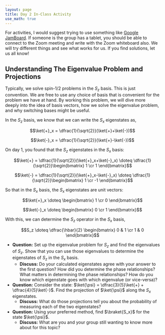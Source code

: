 ```yaml
---
layout: page
title: Day 2 In-Class Activity
use_math: true
---
```


For activities, I would suggest trying to use something like [Google JamBoard](https://jamboard.google.com/). If someone is the group has a tablet, you should be able to connect to the Zoom meeting and write with the Zoom whiteboard also. We will try different things and see what works for us. If you find solutions, let us all know!

## Understanding The Eigenvalue Problem and Projections

Typically, we solve spin-1/2 problems in the $S_z$ basis. This is just convention. We are free to use any choice of basis that is convenient for the problem we have at hand. By working this problem, we will dive more deeply into the idea of basis vectors, how we solve the eigenvalue problem, and why switching bases might be useful.

In the $S_z$ basis, we know that we can write the $S_x$ eigenstates as,

$$\ket{+}_x = \dfrac{1}{\sqrt{2}}(\ket{+}+\ket{-})$$

$$\ket{-}_x = \dfrac{1}{\sqrt{2}}(\ket{+}-\ket{-})$$


On day 1, you found that the $S_z$ eigenstates in the $S_x$ basis:

$$\ket{+} = \dfrac{1}{\sqrt{2}}(\ket{+}_x+\ket{-}_x) \doteq \dfrac{1}{\sqrt{2}}\begin{bmatrix} 1 \cr 1 \end{bmatrix}$$

$$\ket{-} = \dfrac{1}{\sqrt{2}}(\ket{+}_x-\ket{-}_x) \doteq \dfrac{1}{\sqrt{2}}\begin{bmatrix} 1 \cr -1 \end{bmatrix}$$

So that in the $S_x$ basis, the $S_x$ eigenstates are unit vectors:

$$\ket{+}_x \doteq \begin{bmatrix} 1 \cr 0 \end{bmatrix}$$

$$\ket{-}_x \doteq \begin{bmatrix} 0 \cr 1 \end{bmatrix}$$

With this, we can determine the $S_z$ operator in the $S_x$ basis,

$$S_z \doteq \dfrac{\hbar}{2} \begin{bmatrix} 0 & 1 \cr 1 & 0 \end{bmatrix}$$

* **Question:** Set up the eigenvalue problem for $S_z$ and find the eigenvalues of $S_z$. Show that you can use those eigenvalues to determine the eigenstates of $S_z$ in the $S_x$ basis.
  * **Discuss:** Do your calculated eigenstates agree with your answer to the first question? How did you determine the phase relationships? What matters in determining the phase relationships? How do you know which eigenstate goes with which eigenvalue (or vice-versa)?
* **Question:** Consider the state: $\ket{\psi} = \dfrac{3}{5}\ket{+} + \dfrac{4}{5}\ket{-}$. Find the projection of $\ket{\psi}$ along the $S_x$ eigenstates.
  * **Discuss:** What do those projections tell you about the probability of measuring each of the two eigenstates?
* **Question:** Using your preferred method, find $\braket{S_x}$ for the state $\ket{\psi}$.
  * **Discuss:** What are you and your group still wanting to know more about for this topic?
